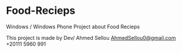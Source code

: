 # Food-Recieps
Windows / Windows Phone Project about Food Recieps

This project is made by Dev/ Ahmed Sellou 
AhmedSellou0@gmail.com
+20111 5960 991

